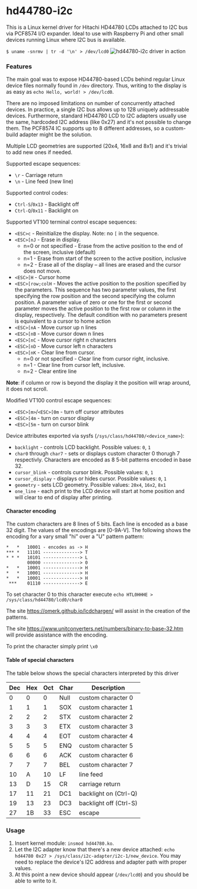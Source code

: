 # hd44780-i2c
This is a Linux kernel driver for Hitachi HD44780 LCDs attached to I2C bus via PCF8574 I/O expander. Ideal to use with Raspberry Pi and other small devices running Linux where I2C bus is available.

`$ uname -snrmv | tr -d '\n' > /dev/lcd0`
![hd44780-i2c driver in action](http://i.imgur.com/ct9uiRb.jpg)

### Features
The main goal was to expose HD44780-based LCDs behind regular Linux device files normally found in `/dev` directory. Thus, writing to the display is as easy as `echo Hello, world! > /dev/lcd0`.

There are no imposed limitations on number of concurrently attached devices. In practice, a single I2C bus allows up to 128 uniquely addressable devices. Furthermore, standard HD44780 LCD to I2C adapters usually use the same, hardcoded I2C address (like 0x27) and it's not possible to change them. The PCF8574 IC supports up to 8 different addresses, so a custom-build adapter might be the solution.

Multiple LCD geometries are supported (20x4, 16x8 and 8x1) and it's trivial to add new ones if needed.

Supported escape sequences:
* `\r` - Carriage return
* `\n` - Line feed (new line)

Supported control codes:
* `Ctrl-S`/`0x13` - Backlight off
* `Ctrl-Q`/`0x11` - Backlight on

Supported VT100 terminal control escape sequences:
* `<ESC>c` - Reinitialize the display.  Note: no `[` in the sequence.
* `<ESC>[nJ` - Erase in display. 
    * n=0 or not specified - Erase from the active position to the end of the screen, inclusive (default)
    * n=1 - Erase from start of the screen to the active position, inclusive
    * n=2 - Erase all of the display – all lines are erased and the cursor does not move.
* `<ESC>[H` - Cursor home
* `<ESC>[row;colH` - Moves the active position to the position specified by the parameters. This sequence has two parameter values, the first specifying the row position and the second specifying the column position. A parameter value of zero or one for the first or second parameter moves the active position to the first row or column in the display, respectively. The default condition with no parameters present is equivalent to a cursor to home action
* `<ESC>[nA` - Move cursor up n lines
* `<ESC>[nB` - Move cursor down n lines
* `<ESC>[nC` - Move cursor right n characters
* `<ESC>[nD` - Move cursor left n characters
* `<ESC>[nK` - Clear line from cursor.
    * n=0 or not specified - Clear line from cursor right, inclusive.
    * n=1 - Clear line from cursor left, inclusive.
    * n=2 - Clear entire line

**Note**: if column or row is beyond the display it the position will wrap around, it does not scroll.

Modified VT100 control escape sequences:
* `<ESC>[m>`/`<ESC>[0m` - turn off cursor attributes
* `<ESC>[4m` - turn on cursor display
* `<ESC>[5m` - turn on cursor blink
    
Device attributes exported via sysfs (`/sys/class/hd44780/<device_name>`):
* `backlight` - controls LCD backlight. Possible values: `0`, `1`
* `char0` through `char7` - sets or displays custom character 0 thorugh 7 respectivly.  Characters are encoded as 8 5-bit patterns encoded in base 32.
* `cursor_blink` - controls cursor blink. Possible values: `0`, `1`
* `cursor_display` - displays or hides cursor. Possible values: `0`, `1`
* `geometry` - sets LCD geometry. Possible values: `20x4`, `16x2`, `8x1`
* `one_line` - each print to the LCD device will start at home position and will clear to end of display after printing.

#### Character encoding

The custom characters are 8 lines of 5 bits.  Each line is encoded as a base 32 digit.  The values of the encodings are [0-9A-V].  The following shows the encoding for a vary small "hi" over a "U" pattern pattern:

```
*   *   10001 - encodes as -> H
*** *   11101 --------------> T
* * *   10101 --------------> L
        00000 --------------> 0
*   *   10001 --------------> H
*   *   10001 --------------> H
*   *   10001 --------------> H
 ***    01110 --------------> E
```
To set character 0 to this character execute `echo HTL0HHHE > /sys/class/hd44780/lcd0/char0`

The site https://omerk.github.io/lcdchargen/ will assist in the creation of the patterns.

The site https://www.unitconverters.net/numbers/binary-to-base-32.htm will provide assistance with the encoding.

To print the character simply print `\x0`

#### Table of special characters

The table below shows the special characters interpreted by this driver

| Dec | Hex | Oct | Char | Description |
| --- | --- | --- | ---- | ----------- |
|  0  |  0  |  0  | Null | custom character 0 |
|  1  |  1  |  1  | SOX  | custom character 1 |
|  2  |  2  |  2  | STX  | custom character 2 |
|  3  |  3  |  3  | ETX  | custom character 3 |
|  4  |  4  |  4  | EOT  | custom character 4 |
|  5  |  5  |  5  | ENQ  | custom character 5 |
|  6  |  6  |  6  | ACK  | custom character 6 |
|  7  |  7  |  7  | BEL  | custom character 7 |
| 10  |  A  | 10  |  LF  | line feed          |
| 13  |  D  | 15  |  CR  | carriage return    |
| 17  | 11  | 21  | DC1  | backlight on (Ctrl-Q) |
| 19  | 13  | 23  | DC3  | backlight off (Ctrl-S) |
| 27  | 1B  | 33  | ESC  | escape             |

### Usage
1. Insert kernel module: `insmod hd44780.ko`.
2. Let the I2C adapter know that there's a new device attached: `echo hd44780 0x27 > /sys/class/i2c-adapter/i2c-1/new_device`.
You may need to replace the device's I2C address and adapter path with proper values.
3. At this point a new device should appear (`/dev/lcd0`) and you should be able to write to it.
